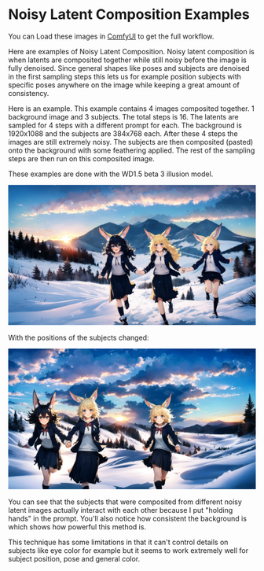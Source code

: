 # Noisy Latent Composition Examples

You can Load these images in [ComfyUI](https://github.com/comfyanonymous/ComfyUI) to get the full workflow.

Here are examples of Noisy Latent Composition. Noisy latent composition is when latents are composited together while still noisy before the image is fully denoised. Since general shapes like poses and subjects are denoised in the first sampling steps this lets us for example position subjects with specific poses anywhere on the image while keeping a great amount of consistency.

Here is an example. This example contains 4 images composited together. 1 background image and 3 subjects.
The total steps is 16. The latents are sampled for 4 steps with a different prompt for each. The background is 1920x1088 and the subjects are 384x768 each. After these 4 steps the images are still extremely noisy. The subjects are then composited (pasted) onto the background with some feathering applied. The rest of the sampling steps are then run on this composited image.


These examples are done with the WD1.5 beta 3 illusion model.

![Example](noisy_latents_3_subjects.png)

With the positions of the subjects changed:

![Example](noisy_latents_3_subjects_.png)

You can see that the subjects that were composited from different noisy latent images actually interact with each other because I put "holding hands" in the prompt. You'll also notice how consistent the background is which shows how powerful this method is.

This technique has some limitations in that it can't control details on subjects like eye color for example but it seems to work extremely well for subject position, pose and general color.
